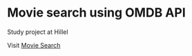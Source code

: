 # Movie search using OMDB API
 Study project at Hillel

Visit [Movie Search](https://panisil.github.io/js-hw15/)
